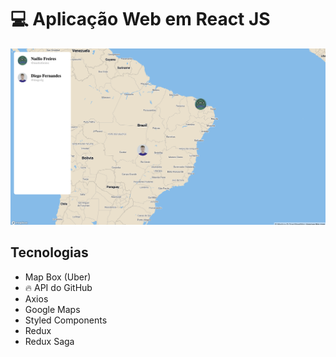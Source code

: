 # :computer: Aplicação Web em React JS

![Imagem de exemplo da aplicação](exemplo_01.png)

## Tecnologias
 - Map Box (Uber)
 - :fire: API do GitHub
 - Axios
 - Google Maps
 - Styled Components
 - Redux
 - Redux Saga
